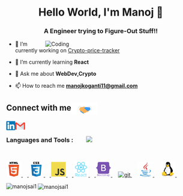 <!-- [![MasterHead](https://miro.medium.com/max/1360/0*gqO3slLmGb4mUeje.gif)] -->
<h1 align="center">Hello World, I'm Manoj 👋</h1>
<h3 align="center">A Engineer trying to Figure-Out Stuff!!</h3>
<img align="right" alt="Coding" width="400" src="https://cdn.dribbble.com/users/1162077/screenshots/3848914/programmer.gif">


- 🔭 I’m currently working on [Crypto-price-tracker](https://trackblockchain.netlify.app/)

- 🌱 I’m currently learning **React**

- 💬 Ask me about **WebDev,Crypto**

- 📫 How to reach me **manojkoganti11@gmail.com**


<h2>Connect with me<img align="center" src="https://github.com/VarunV991/VarunV991/blob/master/Assets/Handshake.gif" height="33px" /></h2> 
<div align='center'> 
  <a href="https://www.linkedin.com/in/manojsai1/">
    <img align="left" alt="Varun | Linkedin" width="24px" src="https://github.com/VarunV991/VarunV991/blob/master/Assets/Linkedin.svg" />
  </a>
  <a href="mailto:manojkoganti11@gmail.com">
    <img align="left" alt="Varun | Gmail" width="26px" src="https://github.com/VarunV991/VarunV991/blob/master/Assets/Gmail.svg" />
  </a>
<br>
</div>



<h3 align="left">Languages and Tools : &nbsp;&nbsp;&nbsp;&nbsp;&nbsp;&nbsp;&nbsp;&nbsp;<img src = "https://media2.giphy.com/media/QssGEmpkyEOhBCb7e1/giphy.gif?cid=ecf05e47a0n3gi1bfqntqmob8g9aid1oyj2wr3ds3mg700bl&rid=giphy.gif" width = 30px></h3> <br>
<p align="left"><a href="https://www.w3.org/html/" target="_blank" rel="noreferrer"> <img src="https://raw.githubusercontent.com/devicons/devicon/master/icons/html5/html5-original-wordmark.svg" alt="html5" width="40" height="40"/> </a>&nbsp;&nbsp;&nbsp;<a href="https://www.w3schools.com/css/" target="_blank" rel="noreferrer"> <img src="https://raw.githubusercontent.com/devicons/devicon/master/icons/css3/css3-original-wordmark.svg" alt="css3" width="40" height="40"/> </a>&nbsp;&nbsp;&nbsp;<a href="https://developer.mozilla.org/en-US/docs/Web/JavaScript" target="_blank" rel="noreferrer"> <img src="https://raw.githubusercontent.com/devicons/devicon/master/icons/javascript/javascript-original.svg" alt="javascript" width="40" height="40"/> </a> &nbsp;&nbsp;&nbsp;<a href="https://reactjs.org/" target="_blank" rel="noreferrer"> <img src="https://raw.githubusercontent.com/devicons/devicon/master/icons/react/react-original-wordmark.svg" alt="react" width="40" height="40"/> </a> &nbsp;&nbsp;&nbsp;<a href="https://getbootstrap.com" target="_blank" rel="noreferrer"> <img src="https://raw.githubusercontent.com/devicons/devicon/master/icons/bootstrap/bootstrap-plain-wordmark.svg" alt="bootstrap" width="40" height="40"/> </a>&nbsp;&nbsp;&nbsp;  <a href="https://git-scm.com/" target="_blank" rel="noreferrer"> <img src="https://www.vectorlogo.zone/logos/git-scm/git-scm-icon.svg" alt="git" width="40" height="40"/> </a> &nbsp;&nbsp;&nbsp; <a href="https://www.java.com" target="_blank" rel="noreferrer"> <img src="https://raw.githubusercontent.com/devicons/devicon/master/icons/java/java-original.svg" alt="java" width="40" height="40"/> </a>&nbsp;&nbsp;&nbsp; <a href="https://www.linux.org/" target="_blank" rel="noreferrer"> <img src="https://raw.githubusercontent.com/devicons/devicon/master/icons/linux/linux-original.svg" alt="linux" width="40" height="40"/> </a> &nbsp;&nbsp;&nbsp;
<p><img align="left" src="https://github-readme-stats.vercel.app/api/top-langs?username=manojsai1&show_icons=true&locale=en&layout=compact" alt="manojsai1" /></p>

<p>&nbsp;<img align="center" src="https://github-readme-stats.vercel.app/api?username=manojsai1&show_icons=true&locale=en" alt="manojsai1" /></p>
